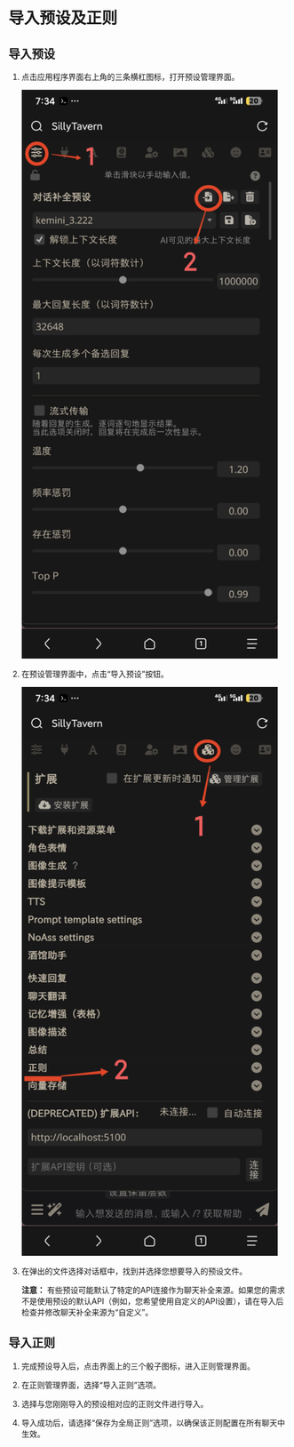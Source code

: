 # 导入预设及正则

## 导入预设

1.  点击应用程序界面右上角的三条横杠图标，打开预设管理界面。

    ![图片1：点击三条杠](images/1.png)

2.  在预设管理界面中，点击“导入预设”按钮。

    ![图片2：导入预设界面](images/2.png)

3.  在弹出的文件选择对话框中，找到并选择您想要导入的预设文件。

    **注意：** 有些预设可能默认了特定的API连接作为聊天补全来源。如果您的需求不是使用预设的默认API（例如，您希望使用自定义的API设置），请在导入后检查并修改聊天补全来源为“自定义”。

## 导入正则

1.  完成预设导入后，点击界面上的三个骰子图标，进入正则管理界面。

2.  在正则管理界面，选择“导入正则”选项。

3.  选择与您刚刚导入的预设相对应的正则文件进行导入。


4.  导入成功后，请选择“保存为全局正则”选项，以确保该正则配置在所有聊天中生效。